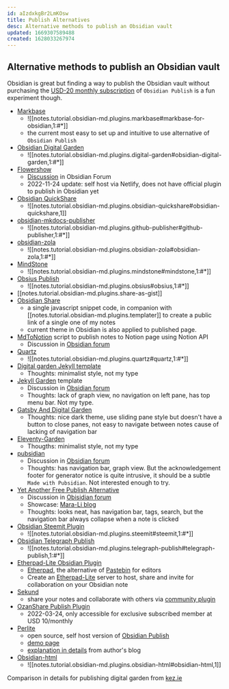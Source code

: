 ```yaml
---
id: aIzdxkgBr2LmKOsw
title: Publish Alternatives
desc: Alternative methods to publish an Obsidian vault
updated: 1669307589488
created: 1628033267974
---
```

## Alternative methods to publish an Obsidian vault

Obsidian is great but finding a way to publish the Obsidian vault without purchasing the [USD-20 monthly subscription](https://obsidian.md/publish) of `Obsidian Publish` is a fun experiment though.

- [Markbase](https://github.com/markbaseteam/obsidian-markbase)
    - ![[notes.tutorial.obsidian-md.plugins.markbase#markbase-for-obsidian,1:#*]]
    - the current most easy to set up and intuitive to use alternative of `Obsidian Publish`
- [Obsidian Digital Garden](https://github.com/oleeskild/obsidian-digital-garden)
    - ![[notes.tutorial.obsidian-md.plugins.digital-garden#obsidian-digital-garden,1:#*]]
- [Flowershow](https://flowershow.app/)
    - [Discussion](https://forum.obsidian.md/t/flowershow-a-free-open-source-tool-for-publishing-your-obsidian-vaults/41966) in Obsidian Forum
    - 2022-11-24 update: self host via Netlify, does not have official plugin to publish in Obsidian yet
- [Obsidian QuickShare](https://github.com/mcndt/obsidian-quickshare)
    - ![[notes.tutorial.obsidian-md.plugins.obsidian-quickshare#obsidian-quickshare,1]]
- [obsidian-mkdocs-publisher](https://github.com/ObsidianPublisher/obsidian-github-publisher)
    - ![[notes.tutorial.obsidian-md.plugins.github-publisher#github-publisher,1:#*]]
- [obsidian-zola](https://github.com/ppeetteerrs/obsidian-zola)
    - ![[notes.tutorial.obsidian-md.plugins.obsidian-zola#obsidian-zola,1:#*]]
- [MindStone](https://github.com/TuanManhCao/digital-garden)
    - ![[notes.tutorial.obsidian-md.plugins.mindstone#mindstone,1:#*]]
- [Obsius Publish](https://github.com/jonstodle/obsius-obsidian-plugin)
    - ![[notes.tutorial.obsidian-md.plugins.obsius#obsius,1:#*]]
- [[notes.tutorial.obsidian-md.plugins.share-as-gist]]
- [Obsidian Share](https://github.com/alangrainger/obsidian-share)
    - a single javascript snippet code, in companion with [[notes.tutorial.obsidian-md.plugins.templater]] to create a public link of a single one of my notes
    - current theme in Obsidian is also applied to published page.
- [MdToNotion](https://github.com/Layjoo/MdToNotion) script to publish notes to Notion page using Notion API
    - Discussion in [Obsidian forum](https://forum.obsidian.md/t/publish-obsidian-note-using-notion/27227)
- [Quartz](https://quartz.jzhao.xyz/)
    - ![[notes.tutorial.obsidian-md.plugins.quartz#quartz,1:#*]]
- [Digital garden Jekyll template](https://github.com/maximevaillancourt/digital-garden-jekyll-template)
    - Thoughts: minimalist style, not my type
- [Jekyll Garden](https://github.com/Jekyll-Garden/jekyll-garden.github.io) template
    - Discussion in [Obsidian forum](https://forum.obsidian.md/t/jekyll-garden-new-jekyll-theme-for-obsidian-users/23296)
    - Thoughts: lack of graph view, no navigation on left pane, has top menu bar. Not my type.
- [Gatsby And Digital Garden](https://github.com/mathieudutour/gatsby-digital-garden/)
    - Thoughts: nice dark theme, use sliding pane style but doesn't have a button to close panes, not easy to navigate between notes cause of lacking of navigation bar
- [Eleventy-Garden](https://github.com/binyamin/eleventy-garden)
    - Thougths: minimalist style, not my type
- [pubsidian](https://github.com/yoursamlan/pubsidian)
    - Discussion in [Obsidian forum](https://forum.obsidian.md/t/pubsidian-free-and-elegant-obsidian-publish-alternative/21825)
    - Thoughts: has navigation bar, graph view. But the acknowledgement footer for generator notice is quite intrusive, it should be a subtle `Made with Pubsidian`. Not interested enough to try.
- [Yet Another Free Publish Alternative](https://github.com/Mara-Li/yet-another-free-publish-alternative)
    - Discussion in [Obisidian forum](https://forum.obsidian.md/t/yet-another-free-publish-alternative-yafpa/23608)
    - Showcase: [Mara-Li blog](https://owlly-house.netlify.app/)
    - Thoughts: looks neat, has navigation bar, tags, search, but the navigation bar always collapse when a note is clicked
- [Obsidian Steemit Plugin](https://github.com/anpigon/obsidian-steemit-plugin)
    - ![[notes.tutorial.obsidian-md.plugins.steemit#steemit,1:#*]]
- [Obsidian Telegraph Publish](https://github.com/reorx/obsidian-telegraph-publish)
    - ![[notes.tutorial.obsidian-md.plugins.telegraph-publish#telegraph-publish,1:#*]]
- [Etherpad-Lite Obsidian Plugin](https://github.com/egradman/obsidian-etherpad-lite)
    - [Etherpad](https://etherpad.org/), the alternative of [Pastebin](https://pastebin.com/) for editors
    - Create an [Etherpad-Lite](https://github.com/ether/etherpad-lite) server to host, share and invite for collaboration on your Obsidian note
- [Sekund](https://www.sekund.io/)
    - share your notes and collaborate with others via [community plugin](https://github.com/Sekund/sekund-plugin-react) 
- [OzanShare Publish Plugin](https://github.com/ozntel/ozanshare-publish-plugin)
    - 2022-03-24, only accessible for exclusive subscribed member at USD 10/monthly
- [Perlite](https://github.com/secure-77/Perlite)
    - open source, self host version of [Obsidian Publish]((https://obsidian.md/publish))
    - [demo page](https://perlite.secure77.de/)
    - [explanation in details](https://secure77.de/perlite/) from author's blog
- [Obsidian-html](https://github.com/obsidian-html/obsidian-html)
    - ![[notes.tutorial.obsidian-md.plugins.obsidian-html#obsidian-html,1]]

Comparison in details for publishing digital garden from [kez.ie](https://www.kez.ie/notes/choosing%20the%20right%20platform%20to%20create%20a%20public%20digital%20garden/)
